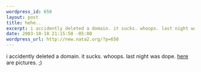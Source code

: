 ```yaml
--- 
wordpress_id: 650
layout: post
title: hehe..
excerpt: i accidently deleted a domain. it sucks. whoops. last night was dope. here are pictures. ;)
date: 2003-10-18 21:15:50 -05:00
wordpress_url: http://new.nata2.org/?p=650
---
```

i accidently deleted a domain. it sucks. whoops. last night was dope. <a href="http://nata2.info/?path=pictures%2Fevents%2Fpeaches_03">here</a> are pictures. ;)
